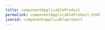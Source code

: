 ```yaml
---
title: componentApplicableProduct
permalink: componentApplicableProduct.html
jsonid: componentapplicableproduct
---
```

